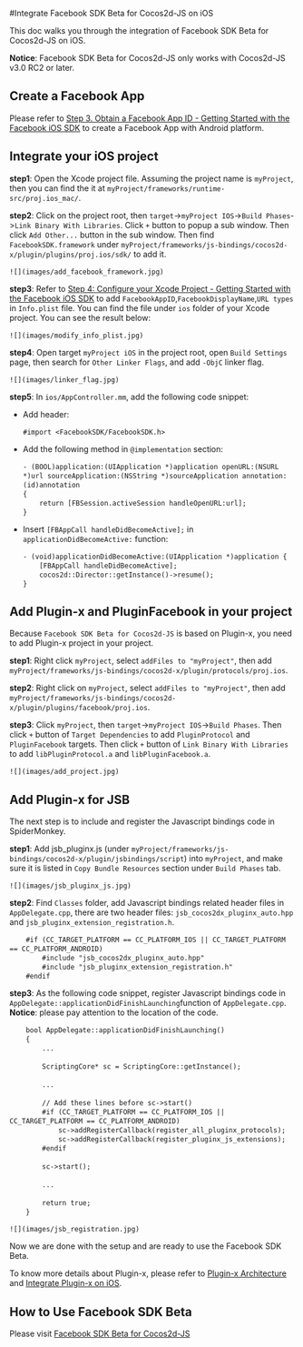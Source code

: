#Integrate Facebook SDK Beta for Cocos2d-JS on iOS

This doc walks you through the integration of Facebook SDK Beta for Cocos2d-JS on iOS.
 
**Notice**: Facebook SDK Beta for Cocos2d-JS only works with Cocos2d-JS v3.0 RC2 or later. 

## Create a Facebook App

Please refer to [Step 3. Obtain a Facebook App ID - Getting Started with the Facebook iOS SDK](http://developers.facebook.com/docs/ios/getting-started/#appid) to create a Facebook App with Android platform.

## Integrate your iOS project

**step1**: Open the Xcode project file. Assuming the project name is `myProject`, then you can find the it at `myProject/frameworks/runtime-src/proj.ios_mac/`.

**step2**: Click on the project root, then `target`->`myProject IOS`->`Build Phases`->`Link Binary With Libraries`. Click `+` button to popup a sub window. Then click `Add Other...` button in the sub window. Then find `FacebookSDK.framework` under `myProject/frameworks/js-bindings/cocos2d-x/plugin/plugins/proj.ios/sdk/` to add it.

	![](images/add_facebook_framework.jpg)

**step3**: Refer to [Step 4: Configure your Xcode Project - Getting Started with the Facebook iOS SDK](http://developers.facebook.com/docs/ios/getting-started/#configure) to add `FacebookAppID`,`FacebookDisplayName`,`URL types` in `Info.plist` file. You can find the file under `ios` folder of your Xcode project. You can see the result below:

	![](images/modify_info_plist.jpg)

**step4**: Open target `myProject iOS` in the project root, open `Build Settings` page, then search for `Other Linker Flags`, and add `-ObjC` linker flag.

	![](images/linker_flag.jpg)

**step5**: In `ios/AppController.mm`, add the following code snippet:

- Add header:

	```
	#import <FacebookSDK/FacebookSDK.h>
	```

- Add the following method in `@implementation` section: 

	```
	- (BOOL)application:(UIApplication *)application openURL:(NSURL *)url sourceApplication:(NSString *)sourceApplication annotation:(id)annotation
	{
	    return [FBSession.activeSession handleOpenURL:url];
	}
	```

- Insert `[FBAppCall handleDidBecomeActive];` in `applicationDidBecomeActive:` function: 

	```
	- (void)applicationDidBecomeActive:(UIApplication *)application {
	    [FBAppCall handleDidBecomeActive];
	    cocos2d::Director::getInstance()->resume();
	}
	```

## Add Plugin-x and PluginFacebook in your project

Because `Facebook SDK Beta for Cocos2d-JS` is based on Plugin-x, you need to add Plugin-x project in your project.

**step1**: Right click `myProject`, select `addFiles to "myProject"`, then add `myProject/frameworks/js-bindings/cocos2d-x/plugin/protocols/proj.ios`.

**step2**: Right click on `myProject`, select `addFiles to "myProject"`, then add `myProject/frameworks/js-bindings/cocos2d-x/plugin/plugins/facebook/proj.ios`.

**step3**: Click `myProject`, then `target`->`myProject IOS`->`Build Phases`. Then click `+` button of `Target Dependencies` to add `PluginProtocol` and `PluginFacebook` targets. Then click `+` button of `Link Binary With Libraries` to add `libPluginProtocol.a` and `libPluginFacebook.a`.

	![](images/add_project.jpg)

## Add Plugin-x for JSB

The next step is to include and register the Javascript bindings code in SpiderMonkey.

**step1**: Add jsb_pluginx.js (under `myProject/frameworks/js-bindings/cocos2d-x/plugin/jsbindings/script`) into `myProject`, and make sure it is listed in `Copy Bundle Resources` section under `Build Phases` tab.

	![](images/jsb_pluginx_js.jpg)

**step2**: Find `Classes` folder, add Javascript bindings related header files in `AppDelegate.cpp`, there are two header files: `jsb_cocos2dx_pluginx_auto.hpp` and `jsb_pluginx_extension_registration.h`.

```
	#if (CC_TARGET_PLATFORM == CC_PLATFORM_IOS || CC_TARGET_PLATFORM == CC_PLATFORM_ANDROID)
		#include "jsb_cocos2dx_pluginx_auto.hpp"
		#include "jsb_pluginx_extension_registration.h"
	#endif
```

**step3**: As the following code snippet, register Javascript bindings code in `AppDelegate::applicationDidFinishLaunching`function of `AppDelegate.cpp`. **Notice**: please pay attention to the location of the code.

```
    bool AppDelegate::applicationDidFinishLaunching()
	{
	    ...

	    ScriptingCore* sc = ScriptingCore::getInstance();

	    ...

	    // Add these lines before sc->start()
		#if (CC_TARGET_PLATFORM == CC_PLATFORM_IOS || CC_TARGET_PLATFORM == CC_PLATFORM_ANDROID)
			sc->addRegisterCallback(register_all_pluginx_protocols);
			sc->addRegisterCallback(register_pluginx_js_extensions);
		#endif

		sc->start();    
	    
	    ...

	    return true;
	}
```

	![](images/jsb_registration.jpg)

Now we are done with the setup and are ready to use the Facebook SDK Beta.

To know more details about Plugin-x, please refer to [Plugin-x Architecture](http://www.cocos2d-x.org/docs/manual/framework/html5/jsb/plugin-x/plugin-x-architecture/en) and [Integrate Plugin-x on iOS]().

## How to Use Facebook SDK Beta

Please visit [Facebook SDK Beta for Cocos2d-JS](../api-reference/en.md)
